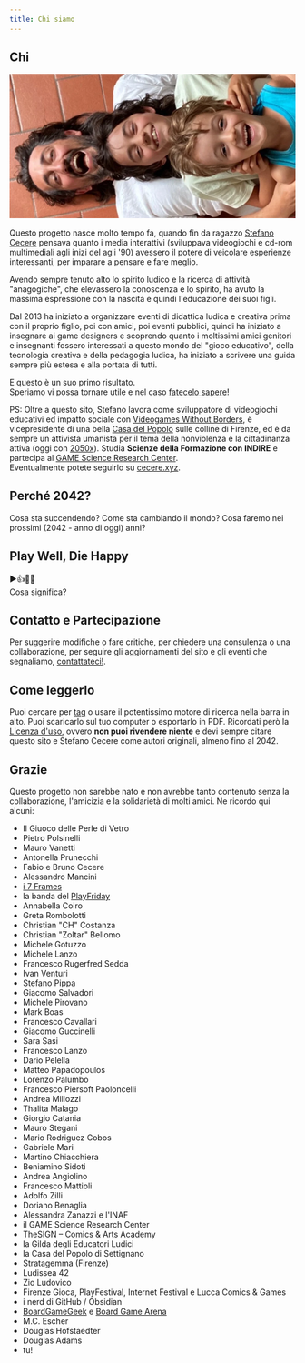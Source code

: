 ```yaml
---
title: Chi siamo
---
```

## Chi

![](../scuola/ludosofia/_img/foto_autori.webp)

Questo progetto nasce molto tempo fa, quando fin da ragazzo [Stefano Cecere](https://cecere.xyz) pensava quanto i media interattivi (sviluppava videogiochi e cd-rom multimediali agli inizi del agli '90) avessero il potere di veicolare esperienze interessanti, per imparare a pensare e fare meglio.  

Avendo sempre tenuto alto lo spirito ludico e la ricerca di attività "anagogiche", che elevassero la conoscenza e lo spirito, ha avuto la massima espressione con la nascita e quindi l'educazione dei suoi figli.

Dal 2013 ha iniziato a organizzare eventi di didattica ludica e creativa prima con il proprio figlio, poi con amici, poi eventi pubblici, quindi ha iniziato a insegnare ai game designers e scoprendo quanto i moltissimi amici genitori e insegnanti fossero interessati a questo mondo del "gioco educativo", della tecnologia creativa e della pedagogia ludica, ha iniziato a scrivere una guida sempre più estesa e alla portata di tutti.

E questo è un suo primo risultato.  
Speriamo vi possa tornare utile e nel caso [fatecelo sapere](contact.md)!

PS: Oltre a questo sito, Stefano lavora come sviluppatore di videogiochi educativi ed impatto sociale con [Videogames Without Borders](https://vgwb.org), è vicepresidente di una bella [Casa del Popolo](https://cdp.settignano.org) sulle colline di Firenze, ed è da sempre un attivista umanista per il tema della nonviolenza e la cittadinanza attiva (oggi con [2050x](https://2050x.org)). Studia **Scienze della Formazione con INDIRE** e partecipa al [GAME Science Research Center](https://gamescience.imtlucca.it/).  
Eventualmente potete seguirlo su [cecere.xyz](https://cecere.xyz/contact/).

## Perché 2042?
Cosa sta succendendo? Come sta cambiando il mondo? Cosa faremo nei prossimi (2042 - anno di oggi) anni?  


## Play Well, Die Happy
▶️👍🎲😊  
Cosa significa?

## Contatto e Partecipazione
Per suggerire modifiche o fare critiche, per chiedere una consulenza o una collaborazione, per seguire gli aggiornamenti del sito e gli eventi che segnaliamo, [contattateci!](contact.md).

## Come leggerlo
Puoi cercare per [tag](../played/tags.md) o usare il potentissimo motore di ricerca nella barra in alto. Puoi scaricarlo sul tuo computer o esportarlo in PDF. Ricordati però la [Licenza d'uso](license.md), ovvero **non puoi rivendere niente** e devi sempre citare questo sito e Stefano Cecere come autori originali, almeno fino al 2042.

## Grazie
Questo progetto non sarebbe nato e non avrebbe tanto contenuto senza la collaborazione, l'amicizia e la solidarietà di molti amici. Ne ricordo qui alcuni:

- Il Giuoco delle Perle di Vetro
- Pietro Polsinelli
- Mauro Vanetti
- Antonella Prunecchi
- Fabio e Bruno Cecere
- Alessandro Mancini
- [i 7 Frames](../2042/jam/7-frames.md)
- la banda del [PlayFriday](../2042/lab/play-friday.md)
- Annabella Coiro
- Greta Rombolotti
- Christian "CH" Costanza
- Christian "Zoltar" Bellomo
- Michele Gotuzzo
- Michele Lanzo
- Francesco Rugerfred Sedda
- Ivan Venturi
- Stefano Pippa
- Giacomo Salvadori
- Michele Pirovano
- Mark Boas
- Francesco Cavallari
- Giacomo Guccinelli
- Sara Sasi
- Francesco Lanzo
- Dario Pelella
- Matteo Papadopoulos
- Lorenzo Palumbo
- Francesco Piersoft Paoloncelli
- Andrea Millozzi
- Thalita Malago
- Giorgio Catania
- Mauro Stegani
- Mario Rodriguez Cobos
- Gabriele Mari
- Martino Chiacchiera
- Beniamino Sidoti
- Andrea Angiolino
- Francesco Mattioli
- Adolfo Zilli
- Doriano Benaglia
- Alessandra Zanazzi e l'INAF
- il GAME Science Research Center
- TheSIGN – Comics & Arts Academy 
- la Gilda degli Educatori Ludici
- la Casa del Popolo di Settignano
- Stratagemma (Firenze)
- Ludissea 42
- Zio Ludovico
- Firenze Gioca, PlayFestival, Internet Festival e Lucca Comics & Games
- i nerd di GitHub / Obsidian
- [BoardGameGeek](https://boardgamegeek.com/) e [Board Game Arena](https://boardgamearena.com/)
- M.C. Escher
- Douglas Hofstaedter
- Douglas Adams
- tu!
